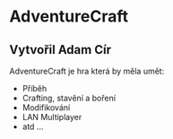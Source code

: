 # AdventureCraft

## Vytvořil Adam Cír
AdventureCraft je hra která by měla umět:
* Příběh
* Crafting, stavění a boření
* Modifikování
* LAN Multiplayer
* atd ...